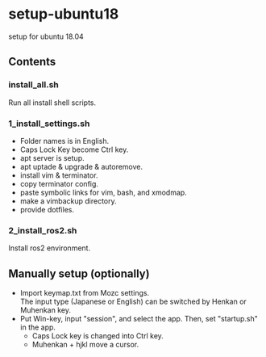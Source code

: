 # setup-ubuntu18

setup for ubuntu 18.04

## Contents

### install_all.sh

Run all install shell scripts.

### 1_install_settings.sh

- Folder names is in English.
- Caps Lock Key become Ctrl key.
- apt server is setup.
- apt uptade & upgrade & autoremove.
- install vim & terminator.
- copy terminator config.
- paste symbolic links for vim, bash, and xmodmap.
- make a vimbackup directory.
- provide dotfiles.

### 2_install_ros2.sh

Install ros2 environment.

## Manually setup (optionally)

- Import keymap.txt from Mozc settings.  
The input type (Japanese or English) can be switched by Henkan or Muhenkan key.
- Put Win-key, input "session", and select the app. Then, set "startup.sh" in the app.  
	- Caps Lock key is changed into Ctrl key.
	- Muhenkan + hjkl move a cursor.
